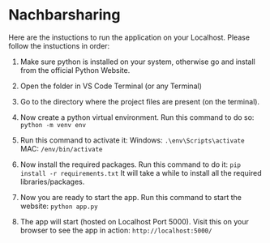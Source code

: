 # Nachbarsharing

Here are the instuctions to run the application on your Localhost.
Please follow the instuctions in order:

1. Make sure python is installed on your system, otherwise go and install from the official Python Website.

2. Open the folder in VS Code Terminal (or any Terminal)

3. Go to the directory where the project files are present (on the terminal).

4. Now create a python virtual environment. Run this command to do so: `python -m venv env`

5. Run this command to activate it:
   Windows: `.\env\Scripts\activate`
   MAC: `/env/bin/activate`

6. Now install the required packages. Run this command to do it: `pip install -r requirements.txt`
   It will take a while to install all the required libraries/packages.

7. Now you are ready to start the app. Run this command to start the website: `python app.py`

8. The app will start (hosted on Localhost Port 5000).
   Visit this on your browser to see the app in action: `http://localhost:5000/`

